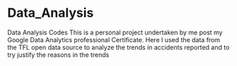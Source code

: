 # Data_Analysis
Data Analysis Codes
This is a personal project undertaken by me post my Google Data Analytics professional Certificate. Here I used the data from the TFL open data source to analyze the trends in accidents reported and to try justify the reasons in the trends
